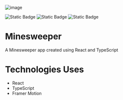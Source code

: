![image](https://github.com/user-attachments/assets/02b4fd66-c777-4fd0-b646-1e47133e8cd0)


![Static Badge](https://img.shields.io/badge/React-js-blue)
![Static Badge](https://img.shields.io/badge/Type-Script-blue)
![Static Badge](https://img.shields.io/badge/CSS-yellow)


# Minesweeper
A Minesweeper app created using React and TypeScript

# Technologies Uses
- React
- TypeScript
- Framer Motion
